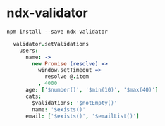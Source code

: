 # ndx-validator
`npm install --save ndx-validator`
```coffeescript
  validator.setValidations
    users:
      name: ->
        new Promise (resolve) =>
          window.setTimeout =>
            resolve @.item
          , 4000
      age: ['$number()', '$min(10)', '$max(40)']
      cats: 
        $validations: '$notEmpty()'
        name: '$exists()'
      email: ['$exists()', '$emailList()']
```